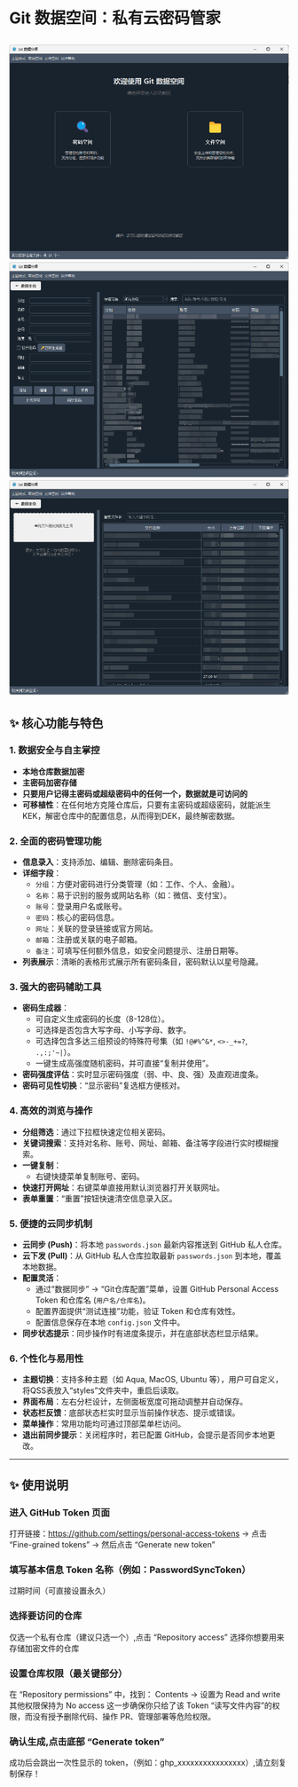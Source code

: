 # Git 数据空间：私有云密码管家


![image](https://github.com/ISimon3/Git-DataSpace/blob/main/Home%20page.png)
![image](https://github.com/ISimon3/Git-DataSpace/blob/main/password%20space.png)
![image](https://github.com/ISimon3/Git-DataSpace/blob/main/File%20space.png)
---
## ✨ 核心功能与特色
###  1. 数据安全与自主掌控
*   **本地仓库数据加密**
*   **主密码加密存储**
*   **只要用户记得主密码或超级密码中的任何一个，数据就是可访问的**
*   **可移植性**：在任何地方克隆仓库后，只要有主密码或超级密码，就能派生KEK，解密仓库中的配置信息，从而得到DEK，最终解密数据。
###  2. 全面的密码管理功能
*   **信息录入**：支持添加、编辑、删除密码条目。
*   **详细字段**：
    *   `分组`：方便对密码进行分类管理（如：工作、个人、金融）。
    *   `名称`：易于识别的服务或网站名称（如：微信、支付宝）。
    *   `账号`：登录用户名或账号。
    *   `密码`：核心的密码信息。
    *   `网址`：关联的登录链接或官方网站。
    *   `邮箱`：注册或关联的电子邮箱。
    *   `备注`：可填写任何额外信息，如安全问题提示、注册日期等。
*   **列表展示**：清晰的表格形式展示所有密码条目，密码默认以星号隐藏。
###  3. 强大的密码辅助工具
*   **密码生成器**：
    *   可自定义生成密码的长度（8-128位）。
    *   可选择是否包含大写字母、小写字母、数字。
    *   可选择包含多达三组预设的特殊符号集（如 `!@#%^&*`, `<>-_+=?`, `.,:;'~|`）。
    *   一键生成高强度随机密码，并可直接“复制并使用”。
*   **密码强度评估**：实时显示密码强度（弱、中、良、强）及直观进度条。
*   **密码可见性切换**：“显示密码”复选框方便核对。
###  4. 高效的浏览与操作
*   **分组筛选**：通过下拉框快速定位相关密码。
*   **关键词搜索**：支持对名称、账号、网址、邮箱、备注等字段进行实时模糊搜索。
*   **一键复制**：
    *   右键快捷菜单复制账号、密码。
*   **快速打开网址**：右键菜单直接用默认浏览器打开关联网址。
*   **表单重置**：“重置”按钮快速清空信息录入区。
###  5. 便捷的云同步机制
*   **云同步 (Push)**：将本地 `passwords.json` 最新内容推送到 GitHub 私人仓库。
*   **云下发 (Pull)**：从 GitHub 私人仓库拉取最新 `passwords.json` 到本地，覆盖本地数据。
*   **配置灵活**：
    *   通过“数据同步” -> “Git仓库配置”菜单，设置 GitHub Personal Access Token 和仓库名 (`用户名/仓库名`)。
    *   配置界面提供“测试连接”功能，验证 Token 和仓库有效性。
    *   配置信息保存在本地 `config.json` 文件中。
*   **同步状态提示**：同步操作时有进度条提示，并在底部状态栏显示结果。
###  6. 个性化与易用性
*   **主题切换**：支持多种主题（如 Aqua, MacOS, Ubuntu 等），用户可自定义，将QSS表放入“styles”文件夹中，重启后读取。
*   **界面布局**：左右分栏设计，左侧面板宽度可拖动调整并自动保存。
*   **状态栏反馈**：底部状态栏实时显示当前操作状态、提示或错误。
*   **菜单操作**：常用功能均可通过顶部菜单栏访问。
*   **退出前同步提示**：关闭程序时，若已配置 GitHub，会提示是否同步本地更改。
---
## ✨ 使用说明
### 进入 GitHub Token 页面 
打开链接：https://github.com/settings/personal-access-tokens → 点击 “Fine-grained tokens” → 然后点击 “Generate new token”
### 填写基本信息 Token 名称（例如：PasswordSyncToken）
过期时间（可直接设置永久）
### 选择要访问的仓库
仅选一个私有仓库（建议只选一个）,点击 “Repository access” 选择你想要用来存储加密文件的仓库
### 设置仓库权限（最关键部分）
在 “Repository permissions” 中，找到：
Contents → 设置为 Read and write
其他权限保持为 No access
这一步确保你只给了该 Token “读写文件内容”的权限，而没有授予删除代码、操作 PR、管理部署等危险权限。
### 确认生成,点击底部 “Generate token”
成功后会跳出一次性显示的 token，（例如：ghp_xxxxxxxxxxxxxxxx）,请立刻复制保存！
